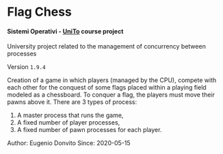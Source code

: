 # Flag Chess
<h4>Sistemi Operativi - <a href="https://en.unito.it/" target="_blank">UniTo</a> course project</h4>

University project related to the management of concurrency between processes

Version `1.9.4`

Creation of a game in which players (managed by the CPU), compete with each other for the conquest
of some flags placed within a playing field modeled as a chessboard. To conquer a flag, the players must
move their pawns above it.
There are 3 types of process:
1. A master process that runs the game,
2. A fixed number of player processes,
3. A fixed number of pawn processes for each player.

Author: Eugenio Donvito 
Since: 2020-05-15
